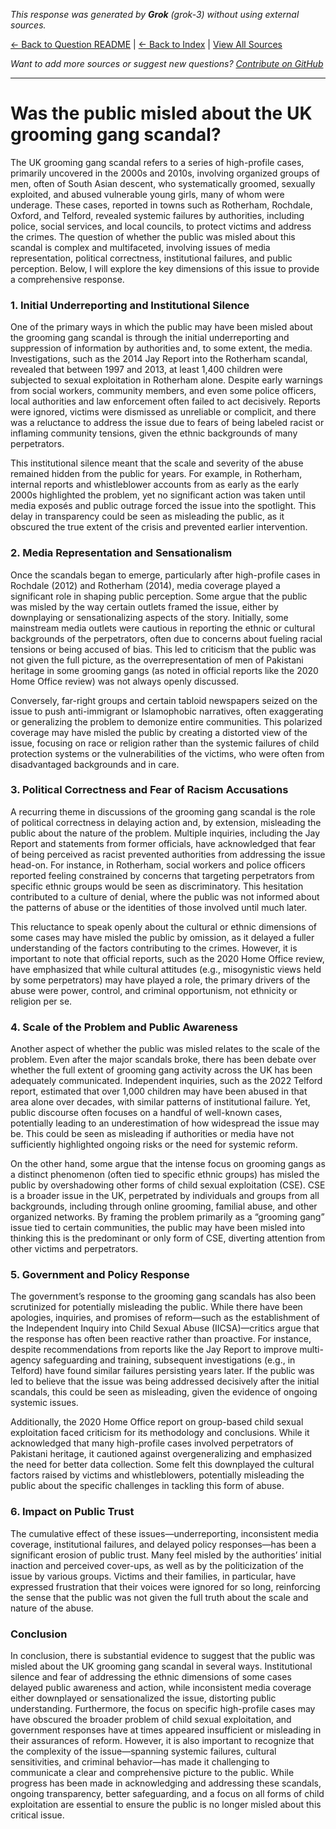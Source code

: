 <!-- 
Generated by: grok
Model: grok-3
Prompt type: default
Generated at: 2025-06-21T23:07:59.131478
-->

*This response was generated by **Grok** (grok-3) without using external sources.*

[← Back to Question README](README.md) | [← Back to Index](../README.md) | [View All Sources](../allsources.md)

*Want to add more sources or suggest new questions? [Contribute on GitHub](https://github.com/justinwest/SuggestedSources)*

---

# Was the public misled about the UK grooming gang scandal?

The UK grooming gang scandal refers to a series of high-profile cases, primarily uncovered in the 2000s and 2010s, involving organized groups of men, often of South Asian descent, who systematically groomed, sexually exploited, and abused vulnerable young girls, many of whom were underage. These cases, reported in towns such as Rotherham, Rochdale, Oxford, and Telford, revealed systemic failures by authorities, including police, social services, and local councils, to protect victims and address the crimes. The question of whether the public was misled about this scandal is complex and multifaceted, involving issues of media representation, political correctness, institutional failures, and public perception. Below, I will explore the key dimensions of this issue to provide a comprehensive response.

### 1. **Initial Underreporting and Institutional Silence**
One of the primary ways in which the public may have been misled about the grooming gang scandal is through the initial underreporting and suppression of information by authorities and, to some extent, the media. Investigations, such as the 2014 Jay Report into the Rotherham scandal, revealed that between 1997 and 2013, at least 1,400 children were subjected to sexual exploitation in Rotherham alone. Despite early warnings from social workers, community members, and even some police officers, local authorities and law enforcement often failed to act decisively. Reports were ignored, victims were dismissed as unreliable or complicit, and there was a reluctance to address the issue due to fears of being labeled racist or inflaming community tensions, given the ethnic backgrounds of many perpetrators.

This institutional silence meant that the scale and severity of the abuse remained hidden from the public for years. For example, in Rotherham, internal reports and whistleblower accounts from as early as the early 2000s highlighted the problem, yet no significant action was taken until media exposés and public outrage forced the issue into the spotlight. This delay in transparency could be seen as misleading the public, as it obscured the true extent of the crisis and prevented earlier intervention.

### 2. **Media Representation and Sensationalism**
Once the scandals began to emerge, particularly after high-profile cases in Rochdale (2012) and Rotherham (2014), media coverage played a significant role in shaping public perception. Some argue that the public was misled by the way certain outlets framed the issue, either by downplaying or sensationalizing aspects of the story. Initially, some mainstream media outlets were cautious in reporting the ethnic or cultural backgrounds of the perpetrators, often due to concerns about fueling racial tensions or being accused of bias. This led to criticism that the public was not given the full picture, as the overrepresentation of men of Pakistani heritage in some grooming gangs (as noted in official reports like the 2020 Home Office review) was not always openly discussed.

Conversely, far-right groups and certain tabloid newspapers seized on the issue to push anti-immigrant or Islamophobic narratives, often exaggerating or generalizing the problem to demonize entire communities. This polarized coverage may have misled the public by creating a distorted view of the issue, focusing on race or religion rather than the systemic failures of child protection systems or the vulnerabilities of the victims, who were often from disadvantaged backgrounds and in care.

### 3. **Political Correctness and Fear of Racism Accusations**
A recurring theme in discussions of the grooming gang scandal is the role of political correctness in delaying action and, by extension, misleading the public about the nature of the problem. Multiple inquiries, including the Jay Report and statements from former officials, have acknowledged that fear of being perceived as racist prevented authorities from addressing the issue head-on. For instance, in Rotherham, social workers and police officers reported feeling constrained by concerns that targeting perpetrators from specific ethnic groups would be seen as discriminatory. This hesitation contributed to a culture of denial, where the public was not informed about the patterns of abuse or the identities of those involved until much later.

This reluctance to speak openly about the cultural or ethnic dimensions of some cases may have misled the public by omission, as it delayed a fuller understanding of the factors contributing to the crimes. However, it is important to note that official reports, such as the 2020 Home Office review, have emphasized that while cultural attitudes (e.g., misogynistic views held by some perpetrators) may have played a role, the primary drivers of the abuse were power, control, and criminal opportunism, not ethnicity or religion per se.

### 4. **Scale of the Problem and Public Awareness**
Another aspect of whether the public was misled relates to the scale of the problem. Even after the major scandals broke, there has been debate over whether the full extent of grooming gang activity across the UK has been adequately communicated. Independent inquiries, such as the 2022 Telford report, estimated that over 1,000 children may have been abused in that area alone over decades, with similar patterns of institutional failure. Yet, public discourse often focuses on a handful of well-known cases, potentially leading to an underestimation of how widespread the issue may be. This could be seen as misleading if authorities or media have not sufficiently highlighted ongoing risks or the need for systemic reform.

On the other hand, some argue that the intense focus on grooming gangs as a distinct phenomenon (often tied to specific ethnic groups) has misled the public by overshadowing other forms of child sexual exploitation (CSE). CSE is a broader issue in the UK, perpetrated by individuals and groups from all backgrounds, including through online grooming, familial abuse, and other organized networks. By framing the problem primarily as a “grooming gang” issue tied to certain communities, the public may have been misled into thinking this is the predominant or only form of CSE, diverting attention from other victims and perpetrators.

### 5. **Government and Policy Response**
The government’s response to the grooming gang scandals has also been scrutinized for potentially misleading the public. While there have been apologies, inquiries, and promises of reform—such as the establishment of the Independent Inquiry into Child Sexual Abuse (IICSA)—critics argue that the response has often been reactive rather than proactive. For instance, despite recommendations from reports like the Jay Report to improve multi-agency safeguarding and training, subsequent investigations (e.g., in Telford) have found similar failures persisting years later. If the public was led to believe that the issue was being addressed decisively after the initial scandals, this could be seen as misleading, given the evidence of ongoing systemic issues.

Additionally, the 2020 Home Office report on group-based child sexual exploitation faced criticism for its methodology and conclusions. While it acknowledged that many high-profile cases involved perpetrators of Pakistani heritage, it cautioned against overgeneralizing and emphasized the need for better data collection. Some felt this downplayed the cultural factors raised by victims and whistleblowers, potentially misleading the public about the specific challenges in tackling this form of abuse.

### 6. **Impact on Public Trust**
The cumulative effect of these issues—underreporting, inconsistent media coverage, institutional failures, and delayed policy responses—has been a significant erosion of public trust. Many feel misled by the authorities’ initial inaction and perceived cover-ups, as well as by the politicization of the issue by various groups. Victims and their families, in particular, have expressed frustration that their voices were ignored for so long, reinforcing the sense that the public was not given the full truth about the scale and nature of the abuse.

### Conclusion
In conclusion, there is substantial evidence to suggest that the public was misled about the UK grooming gang scandal in several ways. Institutional silence and fear of addressing the ethnic dimensions of some cases delayed public awareness and action, while inconsistent media coverage either downplayed or sensationalized the issue, distorting public understanding. Furthermore, the focus on specific high-profile cases may have obscured the broader problem of child sexual exploitation, and government responses have at times appeared insufficient or misleading in their assurances of reform. However, it is also important to recognize that the complexity of the issue—spanning systemic failures, cultural sensitivities, and criminal behavior—has made it challenging to communicate a clear and comprehensive picture to the public. While progress has been made in acknowledging and addressing these scandals, ongoing transparency, better safeguarding, and a focus on all forms of child exploitation are essential to ensure the public is no longer misled about this critical issue.